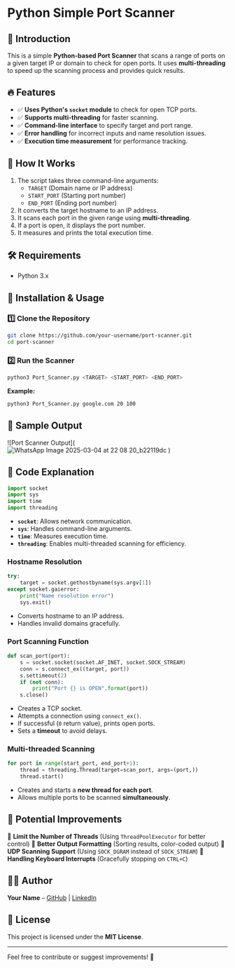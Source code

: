 # Python Simple Port Scanner

## 📌 Introduction
This is a simple **Python-based Port Scanner** that scans a range of ports on a given target IP or domain to check for open ports. It uses **multi-threading** to speed up the scanning process and provides quick results.

## 🔥 Features
- ✅ **Uses Python's `socket` module** to check for open TCP ports.
- ✅ **Supports multi-threading** for faster scanning.
- ✅ **Command-line interface** to specify target and port range.
- ✅ **Error handling** for incorrect inputs and name resolution issues.
- ✅ **Execution time measurement** for performance tracking.

## 📜 How It Works
1. The script takes three command-line arguments:
   - `TARGET` (Domain name or IP address)
   - `START_PORT` (Starting port number)
   - `END_PORT` (Ending port number)
2. It converts the target hostname to an IP address.
3. It scans each port in the given range using **multi-threading**.
4. If a port is open, it displays the port number.
5. It measures and prints the total execution time.

## 🛠️ Requirements
- Python 3.x

## 🚀 Installation & Usage
### 1️⃣ Clone the Repository
```sh
git clone https://github.com/your-username/port-scanner.git
cd port-scanner
```

### 2️⃣ Run the Scanner
```sh
python3 Port_Scanner.py <TARGET> <START_PORT> <END_PORT>
```
**Example:**
```sh
python3 Port_Scanner.py google.com 20 100
```
## 📸 Sample Output
![Port Scanner Output](![WhatsApp Image 2025-03-04 at 22 08 20_b22119dc](https://github.com/user-attachments/assets/9cf43511-600f-4f65-81a8-51676031e26b)
)

## 📜 Code Explanation
```python
import socket
import sys
import time
import threading
```
- **`socket`**: Allows network communication.
- **`sys`**: Handles command-line arguments.
- **`time`**: Measures execution time.
- **`threading`**: Enables multi-threaded scanning for efficiency.

### Hostname Resolution
```python
try:
    target = socket.gethostbyname(sys.argv[1])
except socket.gaierror:
    print("Name resolution error")
    sys.exit()
```
- Converts hostname to an IP address.
- Handles invalid domains gracefully.

### Port Scanning Function
```python
def scan_port(port):
    s = socket.socket(socket.AF_INET, socket.SOCK_STREAM)
    conn = s.connect_ex((target, port))
    s.settimeout(2)
    if (not conn):
        print("Port {} is OPEN".format(port))
    s.close()
```
- Creates a TCP socket.
- Attempts a connection using `connect_ex()`.
- If successful (`0` return value), prints open ports.
- Sets a **timeout** to avoid delays.

### Multi-threaded Scanning
```python
for port in range(start_port, end_port+1):
    thread = threading.Thread(target=scan_port, args=(port,))
    thread.start()
```
- Creates and starts a **new thread for each port**.
- Allows multiple ports to be scanned **simultaneously**.

## 📌 Potential Improvements
🔹 **Limit the Number of Threads** (Using `ThreadPoolExecutor` for better control)
🔹 **Better Output Formatting** (Sorting results, color-coded output)
🔹 **UDP Scanning Support** (Using `SOCK_DGRAM` instead of `SOCK_STREAM`)
🔹 **Handling Keyboard Interrupts** (Gracefully stopping on `CTRL+C`)

## 👨‍💻 Author
**Your Name** – [GitHub](https://github.com/avnisinngh) | [LinkedIn]([https://linkedin.com/in/avnidns](https://www.linkedin.com/in/avni-singh-49a44a289/))

## 📄 License
This project is licensed under the **MIT License**.

---
Feel free to contribute or suggest improvements! 🚀

